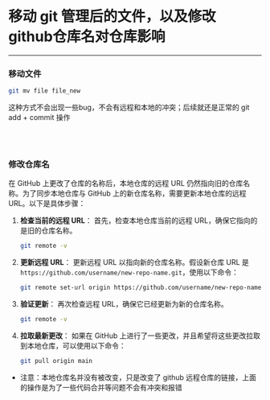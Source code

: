 # 移动 git 管理后的文件，以及修改 github仓库名对仓库影响

---


### 移动文件

```bash
git mv file file_new
```

这种方式不会出现一些bug，不会有远程和本地的冲突；后续就还是正常的 git add + commit 操作


<br>
<br>



### 修改仓库名

在 GitHub 上更改了仓库的名称后，本地仓库的远程 URL 仍然指向旧的仓库名称。为了同步本地仓库与 GitHub 上的新仓库名称，需要更新本地仓库的远程 URL。以下是具体步骤：

1. **检查当前的远程 URL**：
   首先，检查本地仓库当前的远程 URL，确保它指向的是旧的仓库名称。
   ```sh
   git remote -v
   ```

2. **更新远程 URL**：
   更新远程 URL 以指向新的仓库名称。假设新仓库 URL 是 `https://github.com/username/new-repo-name.git`，使用以下命令：
   ```sh
   git remote set-url origin https://github.com/username/new-repo-name.git
   ```

3. **验证更新**：
   再次检查远程 URL，确保它已经更新为新的仓库名称。
   ```sh
   git remote -v
   ```

4. **拉取最新更改**：
   如果在 GitHub 上进行了一些更改，并且希望将这些更改拉取到本地仓库，可以使用以下命令：
   ```sh
   git pull origin main
   ```


* 注意：本地仓库名并没有被改变，只是改变了 github 远程仓库的链接，上面的操作是为了一些代码合并等问题不会有冲突和报错